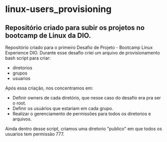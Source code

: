 # linux-users_provisioning
## Repositório criado para subir os projetos no bootcamp de Linux da DIO.

Repositório criado para o primeiro Desafio de Projeto - Bootcamp Linux Experience DIO. Durante esse desafio criei um arquivo de provisionamento bash script para criar:

* diretorios
* grupos
* usuarios

Após essa criação, nos concentramos em: 

* Definir owners de cada diretório, que nesse caso do desafio era pra ser o root. 
* Definir os usuários que estariam em cada grupo.
* Realizar o gerenciamento de permissões para todos os diretorios e arquivos.

Ainda dentro desse script, criamos uma diretorio "publico" em que todos os usuarios tem permissão 777.

 

